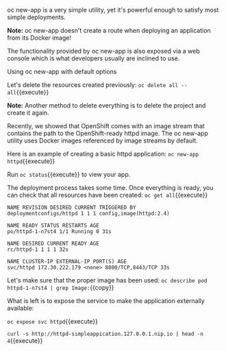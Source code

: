 

oc new-app is a very simple utility, yet it's powerful enough to satisfy most simple deployments.

**Note:**
oc new-app doesn't create a route when deploying an application from its Docker image!

The functionality provided by oc new-app is also exposed via a web console which is what developers usually are inclined to use. 

Using oc new-app with default options

Let's delete the resources created previously:
`oc delete all --all`{{execute}}


**Note:**
Another method to delete everything is to delete the project and create it again.

Recently, we showed that OpenShift comes with an image stream that contains the path to the OpenShift-ready httpd image. The oc new-app utility uses Docker images referenced by image streams by default.

Here is an example of creating a basic httpd application:
`oc new-app httpd`{{execute}}


Run `oc status`{{execute}} to view your app.

The deployment process takes some time. Once everything is ready, you can check that all resources have been created:
`oc get all`{{execute}}

```
NAME REVISION DESIRED CURRENT TRIGGERED BY
deploymentconfigs/httpd 1 1 1 config,image(httpd:2.4)

NAME READY STATUS RESTARTS AGE
po/httpd-1-n7st4 1/1 Running 0 31s

NAME DESIRED CURRENT READY AGE
rc/httpd-1 1 1 1 32s

NAME CLUSTER-IP EXTERNAL-IP PORT(S) AGE
svc/httpd 172.30.222.179 <none> 8080/TCP,8443/TCP 33s
``` 

Let's make sure that the proper image has been used:
`oc describe pod httpd-1-n7st4 | grep Image:`{{copy}}

What is left is to expose the service to make the application externally available:

`oc expose svc httpd`{{execute}}

`curl -s http://httpd-simpleappication.127.0.0.1.nip.io | head -n 4`{{execute}}

